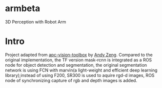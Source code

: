 # armbeta
3D Perception with Robot Arm
# Intro
Project adapted from [apc-vision-toolbox](https://github.com/andyzeng/apc-vision-toolbox) by [Andy Zeng](http://andyzeng.github.io). Compared to the original implementation, the TF version mask-rcnn is integrated as a
ROS node for object detection and segmentation, the original segmentation network is using FCN with marvin(a light-weight and efficient deep learning library);instead of using F200, SR300 is used to aquire rgd-d images, ROS node of synchronizing capture of rgb and depth images is added.
